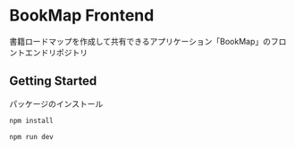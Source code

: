# BookMap Frontend
書籍ロードマップを作成して共有できるアプリケーション「BookMap」のフロントエンドリポジトリ

## Getting Started

パッケージのインストール

```bash
npm install
```

```bash
npm run dev
```
